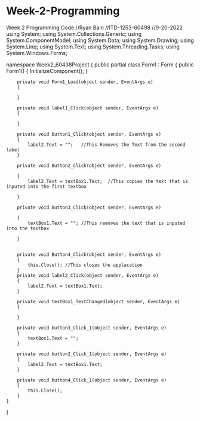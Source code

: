 # Week-2-Programming
Week 2 Programming Code
//Ryan Bain
//ITD-1253-60498
//9-20-2022
using System;
using System.Collections.Generic;
using System.ComponentModel;
using System.Data;
using System.Drawing;
using System.Linq;
using System.Text;
using System.Threading.Tasks;
using System.Windows.Forms;

namespace Week2_60438Project
{
    public partial class Form1 : Form
    {
        public Form1()
        {
            InitializeComponent();
        }

        private void Form1_Load(object sender, EventArgs e)
        {

        }

        private void label1_Click(object sender, EventArgs e)
        {

        }

        private void button1_Click(object sender, EventArgs e)
        {
            label2.Text = "";   //This Removes the Text from the second label
        }

        private void Button2_Click(object sender, EventArgs e)

        {
            label2.Text = textBox1.Text;  //This copies the text that is inputed into the first textbox

        }

        private void Button3_Click(object sender, EventArgs e)

        {
            textBox1.Text = ""; //This removes the text that is inputed into the textbox

        }


        private void Button4_Click(object sender, EventArgs e)
        {
            this.Close(); //This closes the applacation 
        }
        private void label2_Click(object sender, EventArgs e)
        {
            label2.Text = textBox1.Text;
        }

        private void textBox1_TextChanged(object sender, EventArgs e)
        {
            
        }

        private void button3_Click_1(object sender, EventArgs e)
        {
            textBox1.Text = "";
        }

        private void button2_Click_1(object sender, EventArgs e)
        {
            label2.Text = textBox1.Text;
        }

        private void button4_Click_1(object sender, EventArgs e)
        {
            this.Close();
        }
    }
}
